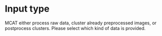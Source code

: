 # Input type

MCAT either process raw data, cluster already preprocessed images, or postprocess clusters.
Please select which kind of data is provided.
